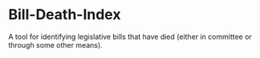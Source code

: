 # Bill-Death-Index
A tool for identifying legislative bills that have died (either in committee or through some other means).
